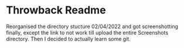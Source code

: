 # Throwback Readme


Reorganised the directory stucture 02/04/2022 and got screenshotting finally, except the link to not work till upload the entire Screenshots directory. Then I decided to actually learn some git.

